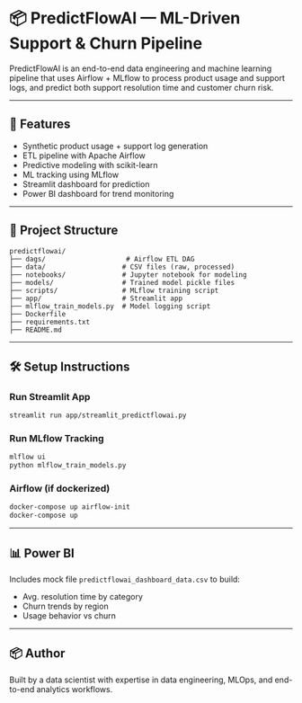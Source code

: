 
# 📦 PredictFlowAI — ML-Driven Support & Churn Pipeline

PredictFlowAI is an end-to-end data engineering and machine learning pipeline that uses Airflow + MLflow to process product usage and support logs, and predict both support resolution time and customer churn risk.

---

## 🧠 Features
- Synthetic product usage + support log generation
- ETL pipeline with Apache Airflow
- Predictive modeling with scikit-learn
- ML tracking using MLflow
- Streamlit dashboard for prediction
- Power BI dashboard for trend monitoring

---

## 📁 Project Structure
```
predictflowai/
├── dags/                    # Airflow ETL DAG
├── data/                   # CSV files (raw, processed)
├── notebooks/              # Jupyter notebook for modeling
├── models/                 # Trained model pickle files
├── scripts/                # MLflow training script
├── app/                    # Streamlit app
├── mlflow_train_models.py  # Model logging script
├── Dockerfile
├── requirements.txt
├── README.md
```

---

## 🛠️ Setup Instructions

### Run Streamlit App
```bash
streamlit run app/streamlit_predictflowai.py
```

### Run MLflow Tracking
```bash
mlflow ui
python mlflow_train_models.py
```

### Airflow (if dockerized)
```bash
docker-compose up airflow-init
docker-compose up
```

---

## 📊 Power BI
Includes mock file `predictflowai_dashboard_data.csv` to build:
- Avg. resolution time by category
- Churn trends by region
- Usage behavior vs churn

---

## 📦 Author
Built by a data scientist with expertise in data engineering, MLOps, and end-to-end analytics workflows.
